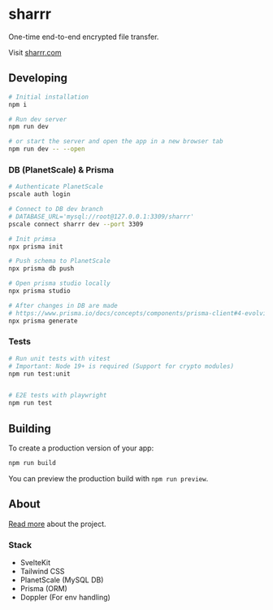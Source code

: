 # sharrr

One-time end-to-end encrypted file transfer.

Visit [sharrr.com](https://sharrr.com)

## Developing

```bash
# Initial installation
npm i

# Run dev server
npm run dev

# or start the server and open the app in a new browser tab
npm run dev -- --open
```

### DB (PlanetScale) & Prisma

```bash
# Authenticate PlanetScale
pscale auth login

# Connect to DB dev branch
# DATABASE_URL='mysql://root@127.0.0.1:3309/sharrr'
pscale connect sharrr dev --port 3309

# Init primsa
npx prisma init

# Push schema to PlanetScale
npx prisma db push

# Open prisma studio locally
npx prisma studio

# After changes in DB are made
# https://www.prisma.io/docs/concepts/components/prisma-client#4-evolving-your-application
npx prisma generate
```

### Tests

```bash
# Run unit tests with vitest
# Important: Node 19+ is required (Support for crypto modules)
npm run test:unit


# E2E tests with playwright
npm run test

```

## Building

To create a production version of your app:

```bash
npm run build
```

You can preview the production build with `npm run preview`.

## About

[Read more](https://sharrr.com/about) about the project.

### Stack

- SvelteKit
- Tailwind CSS
- PlanetScale (MySQL DB)
- Prisma (ORM)
- Doppler (For env handling)
